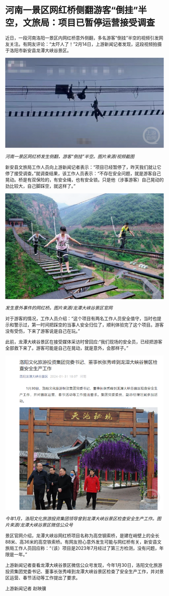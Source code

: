 # 河南一景区网红桥侧翻游客“倒挂”半空，文旅局：项目已暂停运营接受调查

近日，一段河南洛阳一景区内网红桥意外侧翻，多名游客“倒挂”半空的视频引发网友关注。有网友评论：“太吓人了！”2月14日，上游新闻记者发现，这段视频拍摄于洛阳市新安县龙潭大峡谷景区。

![74719543c3c43f698845c161023316ef.jpg](https://raw.githubusercontent.com/qqhsx/qqnews_image/main/2024/02/14/河南一景区网红桥侧翻游客“倒挂”半空，文旅局：项目已暂停运营接受调查/74719543c3c43f698845c161023316ef.jpg)

 _河南一景区网红桥发生侧翻，游客“倒挂”半空。图片来源/视频截图_

新安县文旅局工作人员向上游新闻记者表示：“项目已经暂停了，昨天我们就让它停了接受调查。”就调查结果，该工作人员表示：“不存在安全问题，就是游客自己晃动。桥是有双保险的，有安全绳，也有安全锁。只是他（涉事游客）自己晃动的劲比较大，自己脚踩空，就这样了。”

![1a51157046154537983ea7fe9db2764f.jpg](https://raw.githubusercontent.com/qqhsx/qqnews_image/main/2024/02/14/河南一景区网红桥侧翻游客“倒挂”半空，文旅局：项目已暂停运营接受调查/1a51157046154537983ea7fe9db2764f.jpg)

 _发生意外事件的网红桥。图片来源/龙潭大峡谷景区官网_

对于游客的情况，工作人员介绍：“这个项目有两名工作人员安全值守，当时也提示和警示过，第一时间把踩空的当事人安全归位了，顺利体验完了这个项目。游客没有受伤，下来了游客说是自己在玩。”

此前，龙潭大峡谷景区在接受媒体采访时曾回应:“我们现场的安全员，已经把游客全部救下来了。游客可能是自己在晃动，就是意外，会那样子。”

![1ad6f0e0f2bf9f48b04f5b3d30723d8e.jpg](https://raw.githubusercontent.com/qqhsx/qqnews_image/main/2024/02/14/河南一景区网红桥侧翻游客“倒挂”半空，文旅局：项目已暂停运营接受调查/1ad6f0e0f2bf9f48b04f5b3d30723d8e.jpg)

_今年1月，洛阳文化旅游投资集团领导曾到龙潭大峡谷景区检查安全生产工作。图片来源/龙潭大峡谷景区微信公众号_

景区官网介绍，龙潭大峡谷网红桥项目名称为高空钢索桥，是建在峭壁上的全长88米、高36米的高空铁索桥。有网友担心意外发生可能与网红桥有关，新安县文旅局工作人员回应称：“（该）项目是2023年7月经过了第三方检测，没有问题，年限是一年。”

上游新闻记者查看龙潭大峡谷景区微信公众号发现，今年1月30日，洛阳文化旅游投资集团党委书记、董事长张秀峰到龙潭大峡谷景区检查了安全生产工作，并对景区运营、春节活动等工作提出了要求。

上游新闻记者 赵映骥

